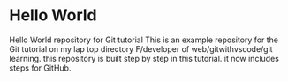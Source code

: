 # Hello World

Hello World repository for Git tutorial
This is an example repository for the Git tutorial on my lap top directory F/developer of web/gitwithvscode/git learning.
this repository is built step by step in this tutorial.
it now includes steps for GitHub.

